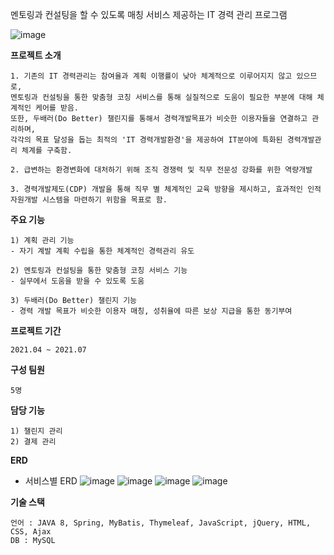 멘토링과 컨설팅을 할 수 있도록 매칭 서비스 제공하는 IT 경력 관리 프로그램

![image](https://github.com/Wool-ly/DEVCDPER/assets/78457967/af96c418-2d92-43f6-83fd-745374f090e4)


**프로젝트 소개**
```
1. 기존의 IT 경력관리는 참여율과 계획 이행률이 낮아 체계적으로 이루어지지 않고 있으므로,
멘토링과 컨설팅을 통한 맞춤형 코칭 서비스를 통해 실질적으로 도움이 필요한 부분에 대해 체계적인 케어를 받음.
또한, 두배러(Do Better) 챌린지를 통해서 경력개발목표가 비슷한 이용자들을 연결하고 관리하며,
각각의 목표 달성을 돕는 최적의 'IT 경력개발환경'을 제공하여 IT분야에 특화된 경력개발관리 체계를 구축함.

2. 급변하는 환경변화에 대처하기 위해 조직 경쟁력 및 직무 전문성 강화를 위한 역량개발

3. 경력개발제도(CDP) 개발을 통해 직무 별 체계적인 교육 방향을 제시하고, 효과적인 인적 자원개발 시스템을 마련하기 위함을 목표로 함.
```

**주요 기능**
```
1) 계획 관리 기능
- 자기 계발 계획 수립을 통한 체계적인 경력관리 유도

2) 멘토링과 컨설팅을 통한 맞춤형 코칭 서비스 기능
- 실무에서 도움을 받을 수 있도록 도움

3) 두배러(Do Better) 챌린지 기능
- 경력 개발 목표가 비슷한 이용자 매칭, 성취율에 따른 보상 지급을 통한 동기부여
```

**프로젝트 기간**
```
2021.04 ~ 2021.07
```

**구성 팀원**
```
5명
```

**담당 기능**
```
1) 챌린지 관리
2) 결제 관리
```

**ERD**
- 서비스별 ERD
![image](https://github.com/Wool-ly/DEVCDPER/assets/78457967/571380bf-37ee-4aaf-b26c-cd0dcbb277d0)
![image](https://github.com/Wool-ly/DEVCDPER/assets/78457967/6897b304-230c-4e0e-bf2e-dff63797337a)
![image](https://github.com/Wool-ly/DEVCDPER/assets/78457967/d94e4cfb-f772-4d5c-aab3-f61e15642e01)
![image](https://github.com/Wool-ly/DEVCDPER/assets/78457967/14b053b3-836c-4b37-b7a8-75431d1ce0c8)


**기술 스택**
```
언어 : JAVA 8, Spring, MyBatis, Thymeleaf, JavaScript, jQuery, HTML, CSS, Ajax
DB : MySQL
```
